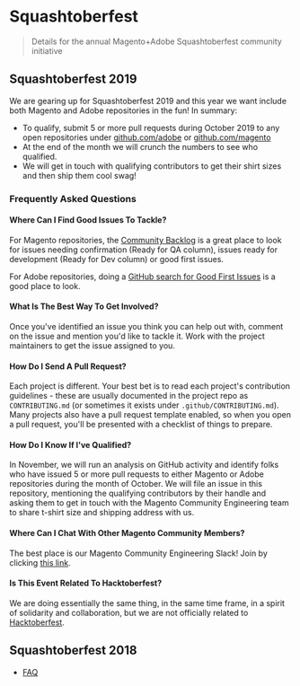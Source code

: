 # Squashtoberfest

> Details for the annual Magento+Adobe Squashtoberfest community initiative

## Squashtoberfest 2019

We are gearing up for Squashtoberfest 2019 and this year we want include both
Magento and Adobe repositories in the fun! In summary:

- To qualify, submit 5 or more pull requests during October 2019 to any open repositories
  under [github.com/adobe](https://github.com/adobe) or [github.com/magento](https://github.com/magento)
- At the end of the month we will crunch the numbers to see who qualified.
- We will get in touch with qualifying contributors to get their shirt sizes and
    then ship them cool swag!

### Frequently Asked Questions

#### Where Can I Find Good Issues To Tackle?

For Magento repositories, the [Community Backlog](https://github.com/orgs/magento/projects/6)
is a great place to look for issues needing confirmation (Ready for QA column),
issues ready for development (Ready for Dev column) or good first issues.

For Adobe repositories, doing a [GitHub search for Good First Issues](https://github.com/search?o=desc&q=org%3Aadobe+is%3Aissue+is%3Aopen+label%3A%22good+first+issue%22&s=updated&type=Issues)
is a good place to look.

#### What Is The Best Way To Get Involved?

Once you've identified an issue you think you can help out with, comment on the
issue and mention you'd like to tackle it. Work with the project maintainers to
get the issue assigned to you.

#### How Do I Send A Pull Request?

Each project is different. Your best bet is to read each project's contribution
guidelines - these are usually documented in the project repo as
`CONTRIBUTING.md` (or sometimes it exists under `.github/CONTRIBUTING.md`). Many
projects also have a pull request template enabled, so when you open a pull
request, you'll be presented with a checklist of things to prepare.

#### How Do I Know If I've Qualified?

In November, we will run an analysis on GitHub activity and identify folks who
have issued 5 or more pull requests to either Magento or Adobe repositories
during the month of October. We will file an issue in this repository,
mentioning the qualifying contributors by their handle and asking them to get in
touch with the Magento Community Engineering team to share t-shirt size and
shipping address with us.

#### Where Can I Chat With Other Magento Community Members?

The best place is our Magento Community Engineering Slack! Join by clicking
[this link](https://tinyurl.com/magento-engcom-slack).

#### Is This Event Related To Hacktoberfest?

We are doing essentially the same thing, in the same time frame, in a spirit of
solidarity and collaboration, but we are not officially related to
[Hacktoberfest](https://hacktoberfest.digitalocean.com/).

## Squashtoberfest 2018

- [FAQ](./2018/FAQ.md)

